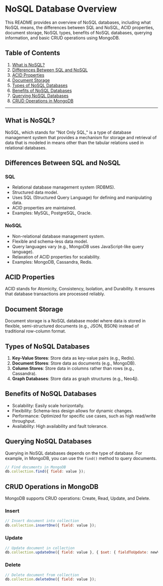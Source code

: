 # NoSQL Database Overview

This README provides an overview of NoSQL databases, including what NoSQL means, the differences between SQL and NoSQL, ACID properties, document storage, NoSQL types, benefits of NoSQL databases, querying information, and basic CRUD operations using MongoDB.

## Table of Contents
1. [What is NoSQL?](#what-is-nosql)
2. [Differences Between SQL and NoSQL](#differences-between-sql-and-nosql)
3. [ACID Properties](#acid-properties)
4. [Document Storage](#document-storage)
5. [Types of NoSQL Databases](#types-of-nosql-databases)
6. [Benefits of NoSQL Databases](#benefits-of-nosql-databases)
7. [Querying NoSQL Databases](#querying-nosql-databases)
8. [CRUD Operations in MongoDB](#crud-operations-in-mongodb)

---

## What is NoSQL?

NoSQL, which stands for "Not Only SQL," is a type of database management system that provides a mechanism for storage and retrieval of data that is modeled in means other than the tabular relations used in relational databases.

## Differences Between SQL and NoSQL

### SQL
- Relational database management system (RDBMS).
- Structured data model.
- Uses SQL (Structured Query Language) for defining and manipulating data.
- ACID properties are maintained.
- Examples: MySQL, PostgreSQL, Oracle.

### NoSQL
- Non-relational database management system.
- Flexible and schema-less data model.
- Query languages vary (e.g., MongoDB uses JavaScript-like query language).
- Relaxation of ACID properties for scalability.
- Examples: MongoDB, Cassandra, Redis.

## ACID Properties

ACID stands for Atomicity, Consistency, Isolation, and Durability. It ensures that database transactions are processed reliably.

## Document Storage

Document storage is a NoSQL database model where data is stored in flexible, semi-structured documents (e.g., JSON, BSON) instead of traditional row-column format.

## Types of NoSQL Databases

1. **Key-Value Stores**: Store data as key-value pairs (e.g., Redis).
2. **Document Stores**: Store data as documents (e.g., MongoDB).
3. **Column Stores**: Store data in columns rather than rows (e.g., Cassandra).
4. **Graph Databases**: Store data as graph structures (e.g., Neo4j).

## Benefits of NoSQL Databases

- Scalability: Easily scale horizontally.
- Flexibility: Schema-less design allows for dynamic changes.
- Performance: Optimized for specific use cases, such as high read/write throughput.
- Availability: High availability and fault tolerance.

## Querying NoSQL Databases

Querying in NoSQL databases depends on the type of database. For example, in MongoDB, you can use the `find()` method to query documents.

```javascript
// Find documents in MongoDB
db.collection.find({ field: value });
```

## CRUD Operations in MongoDB

MongoDB supports CRUD operations: Create, Read, Update, and Delete.

### Insert
```javascript
// Insert document into collection
db.collection.insertOne({ field: value });
```

### Update
```javascript
// Update document in collection
db.collection.updateOne({ field: value }, { $set: { fieldToUpdate: newValue } });
```

### Delete
```javascript
// Delete document from collection
db.collection.deleteOne({ field: value });
```
